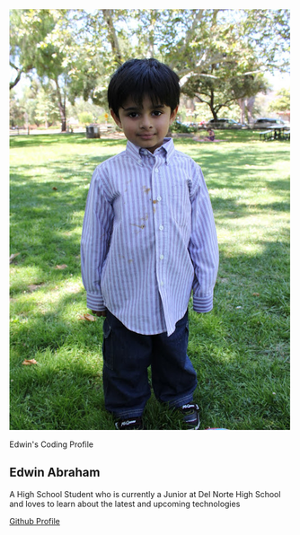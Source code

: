 <html>
    <head>
        <meta charset="utf-8">
        <meta name="viewport" content="width=device-width, initial-scale=1">
        <link rel="stylesheet" href="customization.css">
        <link rel="stylesheet" href="https://maxcdn.bootstrapcdn.com/bootstrap/3.4.1/css/bootstrap.min.css">
        <script src="https://ajax.googleapis.com/ajax/libs/jquery/3.6.3/jquery.min.js"></script>
        <script src="https://maxcdn.bootstrapcdn.com/bootstrap/3.4.1/js/bootstrap.min.js"></script>
    </head>

<body>
        <main>
          <article class="profile">
            <picture class="profile-img">
              <source srcset="images/Fridge18.JPG" media="(min-width: 600px)">
              <img src="images/Fridge18.jpg" alt="profile" class="image">
            </picture>
            <div class="content">
              <p class="detail">Edwin's Coding Profile</p>
                <h1>Edwin Abraham</h1>
              <p>
                A High School Student who is currently a Junior at Del Norte High School and loves to learn about the latest and upcoming technologies
              </p>
              <a href="https://github.com/EdwinKuttappi/" class="button">Github Profile</a>
            </div>
          </article>
        </main>
</body> 
